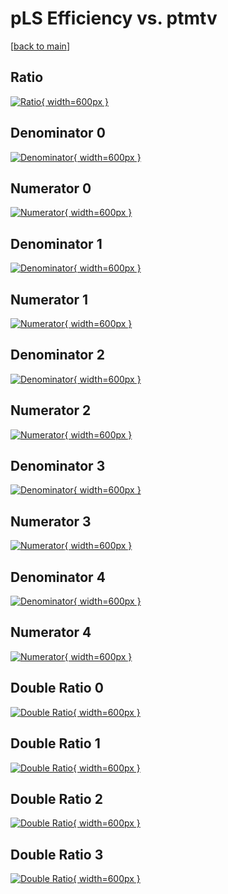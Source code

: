 # pLS Efficiency vs. ptmtv

[[back to main](./)]



## Ratio

[![Ratio](../mtv/var/pLS_vtr_211_-1_eff_ptmtv.png){ width=600px }](../mtv/var/pLS_vtr_211_-1_eff_ptmtv.pdf)

## Denominator 0

[![Denominator](../mtv/den/pLS_vtr_211_-1_eff_ptmtv_den0.png){ width=600px }](../mtv/den/pLS_vtr_211_-1_eff_ptmtv_den0.pdf)

## Numerator 0

[![Numerator](../mtv/num/pLS_vtr_211_-1_eff_ptmtv_num0.png){ width=600px }](../mtv/num/pLS_vtr_211_-1_eff_ptmtv_num0.pdf)

## Denominator 1

[![Denominator](../mtv/den/pLS_vtr_211_-1_eff_ptmtv_den1.png){ width=600px }](../mtv/den/pLS_vtr_211_-1_eff_ptmtv_den1.pdf)

## Numerator 1

[![Numerator](../mtv/num/pLS_vtr_211_-1_eff_ptmtv_num1.png){ width=600px }](../mtv/num/pLS_vtr_211_-1_eff_ptmtv_num1.pdf)

## Denominator 2

[![Denominator](../mtv/den/pLS_vtr_211_-1_eff_ptmtv_den2.png){ width=600px }](../mtv/den/pLS_vtr_211_-1_eff_ptmtv_den2.pdf)

## Numerator 2

[![Numerator](../mtv/num/pLS_vtr_211_-1_eff_ptmtv_num2.png){ width=600px }](../mtv/num/pLS_vtr_211_-1_eff_ptmtv_num2.pdf)

## Denominator 3

[![Denominator](../mtv/den/pLS_vtr_211_-1_eff_ptmtv_den3.png){ width=600px }](../mtv/den/pLS_vtr_211_-1_eff_ptmtv_den3.pdf)

## Numerator 3

[![Numerator](../mtv/num/pLS_vtr_211_-1_eff_ptmtv_num3.png){ width=600px }](../mtv/num/pLS_vtr_211_-1_eff_ptmtv_num3.pdf)

## Denominator 4

[![Denominator](../mtv/den/pLS_vtr_211_-1_eff_ptmtv_den4.png){ width=600px }](../mtv/den/pLS_vtr_211_-1_eff_ptmtv_den4.pdf)

## Numerator 4

[![Numerator](../mtv/num/pLS_vtr_211_-1_eff_ptmtv_num4.png){ width=600px }](../mtv/num/pLS_vtr_211_-1_eff_ptmtv_num4.pdf)

## Double Ratio 0

[![Double Ratio](../mtv/ratio/pLS_vtr_211_-1_eff_ptmtv_ratio0.png){ width=600px }](../mtv/ratio/pLS_vtr_211_-1_eff_ptmtv_ratio0.pdf)

## Double Ratio 1

[![Double Ratio](../mtv/ratio/pLS_vtr_211_-1_eff_ptmtv_ratio1.png){ width=600px }](../mtv/ratio/pLS_vtr_211_-1_eff_ptmtv_ratio1.pdf)

## Double Ratio 2

[![Double Ratio](../mtv/ratio/pLS_vtr_211_-1_eff_ptmtv_ratio2.png){ width=600px }](../mtv/ratio/pLS_vtr_211_-1_eff_ptmtv_ratio2.pdf)

## Double Ratio 3

[![Double Ratio](../mtv/ratio/pLS_vtr_211_-1_eff_ptmtv_ratio3.png){ width=600px }](../mtv/ratio/pLS_vtr_211_-1_eff_ptmtv_ratio3.pdf)

